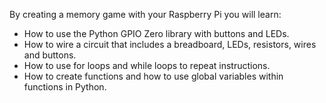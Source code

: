 By creating a memory game with your Raspberry Pi you will learn:

- How to use the Python GPIO Zero library with buttons and LEDs.
- How to wire a circuit that includes a breadboard, LEDs, resistors, wires and buttons.
- How to use for loops and while loops to repeat instructions.
- How to create functions and how to use global variables within functions in Python.
